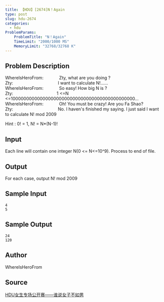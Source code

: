 ```yaml
---
title: 【HDU】[2674]N！Again
type: post
slug: hdu-2674
categories:
  - hdu
ProblemParams:
    ProblemTitle: "N！Again"
    TimeLimit: "2000/1000 MS"
    MemoryLimit: "32768/32768 K"
---
```


## Problem Description

WhereIsHeroFrom:             Zty, what are you doing ?  
Zty:                                     I want to calculate N!......  
WhereIsHeroFrom:             So easy! How big N is ?  
Zty:                                    1 <=N <=1000000000000000000000000000000000000000000000…  
WhereIsHeroFrom:             Oh! You must be crazy! Are you Fa Shao?  
Zty:                                     No. I haven's finished my saying. I just said I want to calculate N! mod 2009  
  
  
Hint : 0! = 1, N! = N\*(N-1)!

## Input

Each line will contain one integer N(0 <= N<=10^9). Process to end of file.

## Output

For each case, output N! mod 2009

## Sample Input

```
4 
5

```

## Sample Output

```
24
120

```

## Author

WhereIsHeroFrom

## Source

[HDU女生专场公开赛——谁说女子不如男](https://acm.hdu.edu.cn//search.php?field=problem&key=HDU%C5%AE%C9%FA%D7%A8%B3%A1%B9%AB%BF%AA%C8%FC%A1%AA%A1%AA%CB%AD%CB%B5%C5%AE%D7%D3%B2%BB%C8%E7%C4%D0&source=1&searchmode=source)
